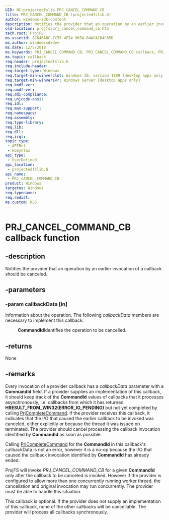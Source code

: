 ```yaml
---
UID: NC:projectedfslib.PRJ_CANCEL_COMMAND_CB
title: PRJ_CANCEL_COMMAND_CB (projectedfslib.h)
author: windows-sdk-content
description: Notifies the provider that an operation by an earlier invocation of a callback should be canceled.
old-location: projfs\prj_cancel_command_cb.htm
tech.root: ProjFS
ms.assetid: 8C646A8C-7C55-4F54-965A-04ACAC64C65D
ms.author: windowssdkdev
ms.date: 12/5/2018
ms.keywords: PRJ_CANCEL_COMMAND_CB, PRJ_CANCEL_COMMAND_CB callback, PRJ_CANCEL_COMMAND_CB callback function, ProjFS.prj_cancel_command_cb, projectedfslib/PRJ_CANCEL_COMMAND_CB
ms.topic: callback
req.header: projectedfslib.h
req.include-header: 
req.target-type: Windows
req.target-min-winverclnt: Windows 10, version 1809 [desktop apps only]
req.target-min-winversvr: Windows Server [desktop apps only]
req.kmdf-ver: 
req.umdf-ver: 
req.ddi-compliance: 
req.unicode-ansi: 
req.idl: 
req.max-support: 
req.namespace: 
req.assembly: 
req.type-library: 
req.lib: 
req.dll: 
req.irql: 
topic_type:
 - APIRef
 - kbSyntax
api_type:
 - UserDefined
api_location:
 - projectedfslib.h
api_name:
 - PRJ_CANCEL_COMMAND_CB
product: Windows
targetos: Windows
req.typenames: 
req.redist: 
ms.custom: RS5
---
```


# PRJ_CANCEL_COMMAND_CB callback function


## -description


Notifies the provider that an operation by an earlier invocation of a callback should be canceled.


## -parameters




### -param callbackData [in]

Information about the operation. The following <i>callbackData</i> members are necessary to implement this callback:<dl>
<dd><b>CommandId</b>Identifies the operation to be cancelled.

</dd>
</dl>



## -returns



None




## -remarks



Every invocation of a provider callback has a <i>callbackData</i> parameter with a <b>CommandId</b> field. If a provider supplies an implementation of this callback, it should keep track of the <b>CommandId</b> values of callbacks that it processes asynchronously, i.e. callbacks from which it has returned <b>HRESULT_FROM_WIN32(ERROR_IO_PENDING)</b> but not yet completed by calling <a href="https://docs.microsoft.com/en-us/windows/desktop/api/projectedfslib/nf-projectedfslib-prjcompletecommand">PrjCompleteCommand</a>. If the provider receives this callback, it indicates that the I/O that caused the earlier callback to be invoked was canceled, either explicitly or because the thread it was issued on terminated. The provider should cancel processing the callback invocation identified by <b>CommandId</b> as soon as possible. 


Calling <a href="https://docs.microsoft.com/en-us/windows/desktop/api/projectedfslib/nf-projectedfslib-prjcompletecommand">PrjCompleteCommand</a> for the <b>CommandId</b> in this callback's callbackData is not an error, however it is a no-op because the I/O that caused the callback invocation identified by <b>CommandId</b> has already ended. 


ProjFS will invoke <i>PRJ_CANCEL_COMMAND_CB</i> for a given <b>CommandId</b> only after the callback to be canceled is invoked. However if the provider is configured to allow more than one concurrently running worker thread, the cancellation and original invocation may run concurrently. The provider must be able to handle this situation.

 
This callback is optional. If the provider does not supply an implementation of this callback, none of the other callbacks will be cancellable. The provider will process all callbacks synchronously.




